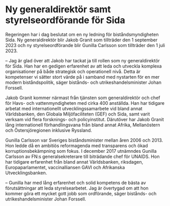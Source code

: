 # Ny generaldirektör samt styrelseordförande för Sida

Regeringen har i dag beslutat om en ny ledning för biståndsmyndigheten Sida. Ny generaldirektör blir Jakob Granit som tillträder den 1 september 2023 och ny styrelseordförande blir Gunilla Carlsson som tillträder den 1 juli 2023.

– Jag är glad över att Jakob har tackat ja till rollen som ny generaldirektör för Sida. Han har en gedigen erfarenhet av att leda och utveckla komplexa organisationer på både strategisk och operationell nivå. Detta är kompetenser vi sätter stort värde på i samband med nystarten för en mer modern biståndspolitik, säger bistånds- och utrikeshandelsminister Johan Forssell.

Jakob Granit kommer närmast från tjänsten som generaldirektör och chef för Havs- och vattenmyndigheten med cirka 400 anställda. Han har tidigare arbetat med internationellt utvecklingssamarbete vid bland annat Världsbanken, den Globala Miljöfaciliteten (GEF) och Sida, samt varit verksam vid flera forsknings- och policyinstitut. Därutöver har Jakob Granit lång internationell förhandlingsvana från bland annat Afrika, Mellanöstern och Östersjöregionen inklusive Ryssland.

Gunilla Carlsson var Sveriges biståndsminister mellan åren 2006 och 2013. Hon ledde då en ambitiös reformagenda med transparens och ökad korruptionsbekämpning som fokus. I december 2017 utnämndes Gunilla Carlsson av FN:s generalsekreterare till biträdande chef för UNAIDS. Hon har tidigare erfarenhet från bland annat Världsbanken, riksdagen, Europaparlamentet, vaccinalliansen GAVI och Afrikanska Utvecklingsbanken.

– Gunilla har med lång erfarenhet och solid kompetens de bästa av förutsättningar att leda styrelsearbetet. Jag är övertygad om att hon kommer göra ett mycket gott jobb som ordförande, säger bistånds- och utrikeshandelsminister Johan Forssell.

